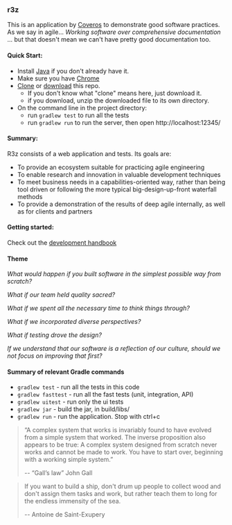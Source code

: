 ### r3z

This is an application by [Coveros](https://www.coveros.com/) to demonstrate good
software practices.  As we say in agile... _Working software over comprehensive 
documentation_ ... but that doesn't mean we can't have pretty good documentation too. 

#### Quick Start:

* Install [Java](https://www.java.com/en/download/) if you don't already have it.
* Make sure you have [Chrome](https://www.google.com/chrome/)  
* [Clone](https://git-scm.com/docs/git-clone) or [download](https://github.com/7ep/r3z/archive/master.zip) this repo. 
    * If you don't know what "clone" means here, just download it.
    * if you download, unzip the downloaded file to its own directory.
* On the command line in the project directory:
    * run `gradlew test` to run all the tests
    * run `gradlew run` to run the server, then open http://localhost:12345/

#### Summary:

R3z consists of a web application and tests.  Its goals are: 

* To provide an ecosystem suitable for practicing agile engineering
* To enable research and innovation in valuable development techniques
* To meet business needs in a capabilities-oriented way, rather than being 
tool driven or following the more typical big-design-up-front waterfall methods
* To provide a demonstration of the results of deep agile internally, as well as for clients and partners

#### Getting started:

Check out the [development handbook](docs/development_handbook.md)

#### Theme

*What would happen if you built software in the simplest possible way from scratch?*

*What if our team held quality sacred?*

*What if we spent all the necessary time to think things through?*

*What if we incorporated diverse perspectives?*

*What if testing drove the design?*

*If we understand that our software is a reflection of our culture, should we not focus on improving that first?*

#### Summary of relevant Gradle commands
* `gradlew test` - run all the tests in this code
* `gradlew fasttest` - run all the fast tests (unit, integration, API)
* `gradlew uitest` - run only the ui tests
* `gradlew jar` - build the jar, in build/libs/
* `gradlew run` - run the application.  Stop with ctrl+c

> “A complex system that works is
> invariably found to have evolved
> from a simple system that
> worked. The inverse proposition
> also appears to be true: A
> complex system designed from
> scratch never works and cannot
> be made to work. You have to
> start over, beginning with a
> working simple system.”
>
> -- “Gall’s law” John Gall

> If you want to build a ship, don't drum up people to collect wood 
> and don't assign them tasks and work, but rather teach them to long 
> for the endless immensity of the sea. 
> 
> -- Antoine de Saint-Exupery
